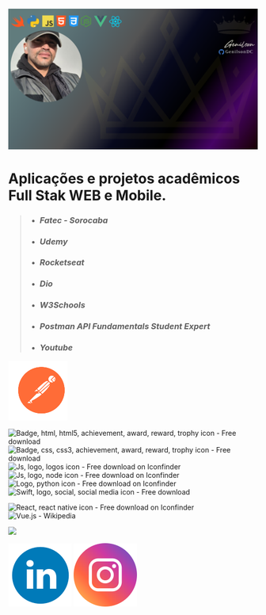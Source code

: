 ![GenilsonDC Banner](Documentation/GitGenilsonDC.png)

# Aplicações e projetos acadêmicos Full Stak WEB  e Mobile. 

> - ### *Fatec - Sorocaba* 
>
> - ### *Udemy*
>
> - ###  *Rocketseat* 
>
> - ### *Dio*
>
> - ### *W3Schools*
>
> - ### *Postman API Fundamentals Student Expert*
>
> - ### *Youtube* 
>
>   



 ![GenilsonDC Banner](Documentation/postman.png)

![Badge, html, html5, achievement, award, reward, trophy icon - Free download](https://cdn1.iconfinder.com/data/icons/logotypes/32/badge-html-5-52.png)![Badge, css, css3, achievement, award, reward, trophy icon - Free download](https://cdn1.iconfinder.com/data/icons/logotypes/32/badge-css-3-52.png)![Js, logo, logos icon - Free download on Iconfinder](https://cdn4.iconfinder.com/data/icons/logos-and-brands/512/187_Js_logo_logos-52.png)![Js, logo, node icon - Free download on Iconfinder](https://cdn4.iconfinder.com/data/icons/logos-and-brands/512/233_Node_Js_logo-52.png)![Logo, python icon - Free download on Iconfinder](https://cdn4.iconfinder.com/data/icons/logos-and-brands/512/267_Python_logo-52.png)![Swift, logo, social, social media icon - Free download](https://cdn4.iconfinder.com/data/icons/social-media-logos-6/512/23-swift-52.png)	

![React, react native icon - Free download on Iconfinder](https://cdn0.iconfinder.com/data/icons/logos-brands-in-colors/128/react_color-52.png)		![Vue.js - Wikipedia](https://upload.wikimedia.org/wikipedia/commons/thumb/9/95/Vue.js_Logo_2.svg/60px-Vue.js_Logo_2.svg.png)	

![](https://cdn4.iconfinder.com/data/icons/logos-and-brands/512/97_Docker_logo_logos-52.png)	



[![linkedin](Documentation/linkedin_icon.png)](https://www.linkedin.com/in/genilson-do-carmo-8a42b89a/)    [![instagrm](Documentation/instag.png)](https://www.instagram.com/genilson_carmo/) 
